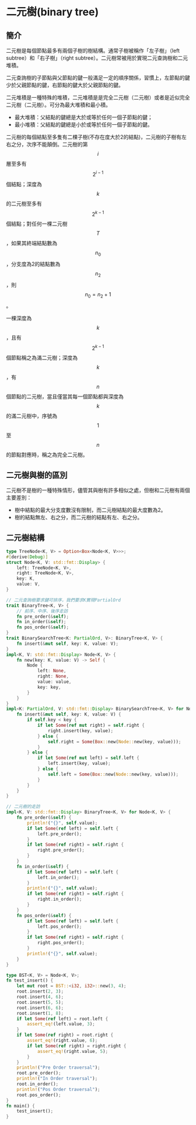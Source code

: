 # 二元樹(binary tree)

## 簡介

二元樹是每個節點最多有兩個子樹的樹結構。通常子樹被稱作「左子樹」（left subtree）和「右子樹」（right subtree）。二元樹常被用於實現二元查詢樹和二元堆積。

二元查詢樹的子節點與父節點的鍵一般滿足一定的順序關係，習慣上，左節點的鍵少於父親節點的鍵，右節點的鍵大於父親節點的鍵。

二元堆積是一種特殊的堆積，二元堆積是是完全二元樹（二元樹）或者是近似完全二元樹（二元樹）。可分為最大堆積和最小積。

* 最大堆積：父結點的鍵總是大於或等於任何一個子節點的鍵；
* 最小堆積：父結點的鍵總是小於或等於任何一個子節點的鍵。

二元樹的每個結點至多隻有二棵子樹(不存在度大於2的結點)，二元樹的子樹有左右之分，次序不能顛倒。二元樹的第$$i$$層至多有$$2^{i-1}$$個結點；深度為$$k$$的二元樹至多有$$2^{k-1}$$個結點；對任何一棵二元樹$$T$$，如果其終端結點數為$$n_0$$，分支度為2的結點數為$$n_2$$，則$$n_0=n_2+1$$。

一棵深度為$$k$$，且有$$2^{k-1}$$個節點稱之為滿二元樹；深度為$$k$$，有$$n$$個節點的二元樹，當且僅當其每一個節點都與深度為$$k$$的滿二元樹中，序號為$$1$$至$$n$$的節點對應時，稱之為完全二元樹。

## 二元樹與樹的區別&#x20;

二元樹不是樹的一種特殊情形，儘管其與樹有許多相似之處，但樹和二元樹有兩個主要差別：

* 樹中結點的最大分支度數沒有限制，而二元樹結點的最大度數為2。
* 樹的結點無左、右之分，而二元樹的結點有左、右之分。

## 二元樹結構

```rust
type TreeNode<K, V> = Option<Box<Node<K, V>>>;
#[derive(Debug)]
struct Node<K, V: std::fmt::Display> {
    left: TreeNode<K, V>,
    right: TreeNode<K, V>,
    key: K,
    value: V,
}

// 二元查詢樹要求鍵可排序，我們要求K實現PartialOrd
trait BinaryTree<K, V> {
    // 前序、中序、後序走訪
    fn pre_order(&self);
    fn in_order(&self);
    fn pos_order(&self);
}
trait BinarySearchTree<K: PartialOrd, V>: BinaryTree<K, V> {
    fn insert(&mut self, key: K, value: V);
}
impl<K, V: std::fmt::Display> Node<K, V> {
    fn new(key: K, value: V) -> Self {
        Node {
            left: None,
            right: None,
            value: value,
            key: key,
        }
    }
}
impl<K: PartialOrd, V: std::fmt::Display> BinarySearchTree<K, V> for Node<K, V> {
    fn insert(&mut self, key: K, value: V) {
        if self.key < key {
            if let Some(ref mut right) = self.right {
                right.insert(key, value);
            } else {
                self.right = Some(Box::new(Node::new(key, value)));
            }
        } else {
            if let Some(ref mut left) = self.left {
                left.insert(key, value);
            } else {
                self.left = Some(Box::new(Node::new(key, value)));
            }
        }
    }
}

// 二元樹的走訪
impl<K, V: std::fmt::Display> BinaryTree<K, V> for Node<K, V> {
    fn pre_order(&self) {
        println!("{}", self.value);
        if let Some(ref left) = self.left {
            left.pre_order();
        }
        if let Some(ref right) = self.right {
            right.pre_order();
        }
    }
    fn in_order(&self) {
        if let Some(ref left) = self.left {
            left.in_order();
        }
        println!("{}", self.value);
        if let Some(ref right) = self.right {
            right.in_order();
        }
    }
    fn pos_order(&self) {
        if let Some(ref left) = self.left {
            left.pos_order();
        }
        if let Some(ref right) = self.right {
            right.pos_order();
        }
        println!("{}", self.value);
    }
}

type BST<K, V> = Node<K, V>;
fn test_insert() {
    let mut root = BST::<i32, i32>::new(3, 4);
    root.insert(2, 3);
    root.insert(4, 6);
    root.insert(5, 5);
    root.insert(6, 6);
    root.insert(1, 8);
    if let Some(ref left) = root.left {
        assert_eq!(left.value, 3);
    }
    if let Some(ref right) = root.right {
        assert_eq!(right.value, 6);
        if let Some(ref right) = right.right {
            assert_eq!(right.value, 5);
        }
    }
    println!("Pre Order traversal");
    root.pre_order();
    println!("In Order traversal");
    root.in_order();
    println!("Pos Order traversal");
    root.pos_order();
}
fn main() {
    test_insert();
}

```
